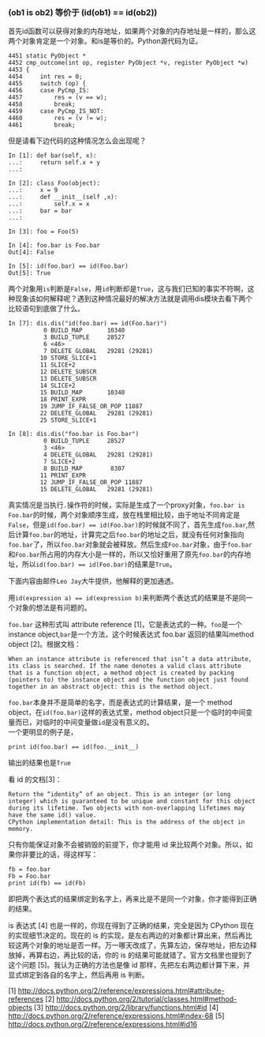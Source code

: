 ### (ob1 is ob2) 等价于 (id(ob1) == id(ob2))
首先id函数可以获得对象的内存地址，如果两个对象的内存地址是一样的，那么这两个对象肯定是一个对象。和is是等价的。Python源代码为证。

    4451 static PyObject *
    4452 cmp_outcome(int op, register PyObject *v, register PyObject *w)
    4453 {
    4454     int res = 0;
    4455     switch (op) {
    4456     case PyCmp_IS:
    4457         res = (v == w);
    4458         break;
    4459     case PyCmp_IS_NOT:
    4460         res = (v != w);
    4461         break;

但是请看下边代码的这种情况怎么会出现呢？
    
    In [1]: def bar(self, x):
    ...:     return self.x + y
    ...: 
 
    In [2]: class Foo(object):
    ...:     x = 9
    ...:     def __init__(self ,x):
    ...:         self.x = x
    ...:     bar = bar
    ...:     
 
    In [3]: foo = Foo(5)
 
    In [4]: foo.bar is Foo.bar
    Out[4]: False
 
    In [5]: id(foo.bar) == id(Foo.bar)
    Out[5]: True

两个对象用`is`判断是`False`，用`id`判断却是`True`，这与我们已知的事实不符啊，这种现象该如何解释呢？遇到这种情况最好的解决方法就是调用dis模块去看下两个比较语句到底做了什么。

    In [7]: dis.dis("id(foo.bar) == id(Foo.bar)")
              0 BUILD_MAP       10340
              3 BUILD_TUPLE     28527
              6 <46>           
              7 DELETE_GLOBAL   29281 (29281)
             10 STORE_SLICE+1  
             11 SLICE+2        
             12 DELETE_SUBSCR  
             13 DELETE_SUBSCR  
             14 SLICE+2        
             15 BUILD_MAP       10340
             18 PRINT_EXPR     
             19 JUMP_IF_FALSE_OR_POP 11887
             22 DELETE_GLOBAL   29281 (29281)
             25 STORE_SLICE+1  

    In [8]: dis.dis("foo.bar is Foo.bar")
              0 BUILD_TUPLE     28527
              3 <46>           
              4 DELETE_GLOBAL   29281 (29281)
              7 SLICE+2        
              8 BUILD_MAP        8307
             11 PRINT_EXPR     
             12 JUMP_IF_FALSE_OR_POP 11887
             15 DELETE_GLOBAL   29281 (29281)

真实情况是当执行`.`操作符的时候，实际是生成了一个proxy对象，`foo.bar is Foo.bar`的时候，两个对象顺序生成，放在栈里相比较，由于地址不同肯定是`False`，但是`id(foo.bar) == id(Foo.bar)`的时候就不同了，首先生成`foo.bar`,然后计算`foo.bar`的地址，计算完之后`foo.bar`的地址之后，就没有任何对象指向`foo.bar`了，所以`foo.bar`对象就会被释放。然后生成`Foo.bar`对象，由于`foo.bar`和`Foo.bar`所占用的内存大小是一样的，所以又恰好重用了原先`foo.bar`的内存地址，所以`id(foo.bar) == id(Foo.bar)`的结果是`True`。

下面内容由邮件`Leo Jay`大牛提供，他解释的更加通透。

用`id(expression a) == id(expression b)`来判断两个表达式的结果是不是同一个对象的想法是有问题的。 

`foo.bar` 这种形式叫 attribute reference [1]，它是表达式的一种。`foo`是一个instance object,`bar`是一个方法，这个时候表达式 foo.bar 返回的结果叫method object [2]。根据文档： 

    When an instance attribute is referenced that isn’t a data attribute, 
    its class is searched. If the name denotes a valid class attribute 
    that is a function object, a method object is created by packing 
    (pointers to) the instance object and the function object just found 
    together in an abstract object: this is the method object. 

`foo.bar`本身并不是简单的名字，而是表达式的计算结果，是一个 method object，在`id(foo.bar)`这样的表达式里，method object只是一个临时的中间变量而已，对临时的中间变量做`id`是没有意义的。  
一个更明显的例子是，

    print id(foo.bar) == id(foo.__init__)

输出的结果也是`True` 

看 id 的文档[3]： 

    Return the “identity” of an object. This is an integer (or long 
    integer) which is guaranteed to be unique and constant for this object 
    during its lifetime. Two objects with non-overlapping lifetimes may 
    have the same id() value. 
    CPython implementation detail: This is the address of the object in memory.

只有你能保证对象不会被销毁的前提下，你才能用 id 来比较两个对象。所以，如果你非要比的话，得这样写：  

    fb = foo.bar 
    Fb = Foo.bar 
    print id(fb) == id(Fb) 

即把两个表达式的结果绑定到名字上，再来比是不是同一个对象，你才能得到正确的结果。 

is 表达式 [4] 也是一样的，你现在得到了正确的结果，完全是因为 CPython 现在的实现细节决定的。现在的 is 的实现，是左右两边的对象都计算出来，然后再比较这两个对象的地址是否一样。万一哪天改成了，先算左边，保存地址，把左边释放掉，再算右边，再比较的话，你的 is 的结果可能就错了。官方文档里也提到了这个问题 [5]。我认为正确的方法也是像 id 那样，先把左右两边都计算下来，并显式绑定到各自的名字上，然后再用 is 判断。 

[1] http://docs.python.org/2/reference/expressions.html#attribute-references 
[2] http://docs.python.org/2/tutorial/classes.html#method-objects 
[3] http://docs.python.org/2/library/functions.html#id 
[4] http://docs.python.org/2/reference/expressions.html#index-68 
[5] http://docs.python.org/2/reference/expressions.html#id16 
